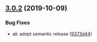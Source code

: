 ## [3.0.2](https://github.com/neovici/cosmoz-sse/compare/v3.0.1...v3.0.2) (2019-10-09)


### Bug Fixes

* **ci:** adopt semantic release ([9373d44](https://github.com/neovici/cosmoz-sse/commit/9373d44693d729c085700f39b3af41087784739f))

